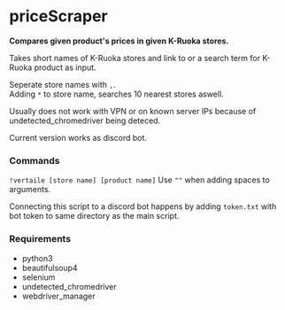 # priceScraper

__Compares given product's prices in given K-Ruoka stores.__

Takes short names of K-Ruoka stores and link to or a search term for K-Ruoka product as input.

Seperate store names with `,`. <br />
Adding `*` to store name, searches 10 nearest stores aswell. <br />

Usually does not work with VPN or on known server IPs because of undetected_chromedriver being deteced.

Current version works as discord bot.

### Commands
`!vertaile [store name] [product name]`
Use `""` when adding spaces to arguments.

Connecting this script to a discord bot happens by adding `token.txt` with bot token to same directory as the main script.


### Requirements
- python3
- beautifulsoup4
- selenium
- undetected_chromedriver
- webdriver_manager